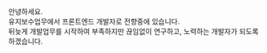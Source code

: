 안녕하세요. <br>
유지보수업무에서 프론트엔드 개발자로 전향중에 있습니다. <br>
뒤늦게 개발업무를 시작하여 부족하지만 끊임없이 연구하고, 노력하는 개발자가 되도록 하겠습니다.
